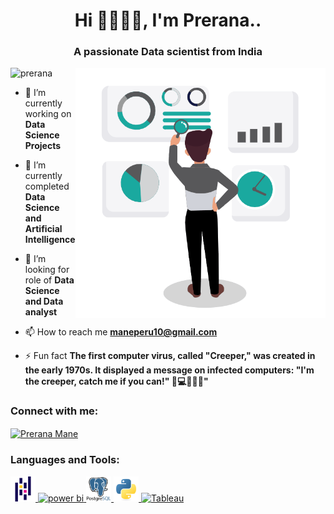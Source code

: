 <h1 align="center">Hi 🫱🏻‍🫲🏼, I'm Prerana..</h1>
<h3 align="center">A passionate Data scientist from India</h3>
<img align="right"alt="data"width="400"src="https://github.com/Navjotkhatri/Navjotkhatri/blob/main/data-science-2.gif?raw=true">
<p align="left"> <img src="https://komarev.com/ghpvc/?username=prerana&label=Profile%20views&color=0e75b6&style=flat" alt="prerana" /> </p>

- 🔭 I’m currently working on **Data Science Projects**

- 🌱 I’m currently completed **Data Science and Artificial Intelligence**

- 🤝 I’m looking for role of **Data Science and Data analyst**

- 📫 How to reach me **maneperu10@gmail.com**

- ⚡ Fun fact **The first computer virus, called "Creeper," was created in the early 1970s. It displayed a message on infected computers: "I'm the creeper, catch me if you can!" 🐛💻🤣🤣🤣"**

<h3 align="left">Connect with me:</h3>
<p align="left">
<a href="https://www.linkedin.com/in/prerana-mane-202271266/" target="blank"><img align="center" src="https://raw.githubusercontent.com/rahuldkjain/github-profile-readme-generator/master/src/images/icons/Social/linked-in-alt.svg" alt="Prerana Mane" height="30" width="40" /></a>


<h3 align="left">Languages and Tools:</h3>
<p align="left"> <a href="" target="_blank" rel="noreferrer"> <img src="https://raw.githubusercontent.com/devicons/devicon/2ae2a900d2f041da66e950e4d48052658d850630/icons/pandas/pandas-original.svg" alt="pandas" width="40" height="40"/> </a> <a href="https://1000logos.net/wp-content/uploads/2022/08/Microsoft-Power-BI-Logo-2013-2048x1152.png" target="_blank" rel="noreferrer"> <img src="https://1000logos.net/wp-content/uploads/2022/08/Microsoft-Power-BI-Logo-2013-2048x1152.png" alt="power bi" width="40" height="40"/> </a> <a href="https://www.postgresql.org" target="_blank" rel="noreferrer"> <img src="https://raw.githubusercontent.com/devicons/devicon/master/icons/postgresql/postgresql-original-wordmark.svg" alt="postgresql" width="40" height="40"/> </a> <a href="https://www.python.org" target="_blank" rel="noreferrer"> <img src="https://raw.githubusercontent.com/devicons/devicon/master/icons/python/python-original.svg" alt="python" width="40" height="40"/> </a> <a href="https://th.bing.com/th/id/OIP.HxAu-kicFt7ElWUMGRdocgAAAA?rs=1&pid=ImgDetMain" target="_blank" rel="noreferrer"> <img src="https://th.bing.com/th/id/OIP.HxAu-kicFt7ElWUMGRdocgAAAA?rs=1&pid=ImgDetMain" alt="Tableau" width="40" height="40"/> </a> </p>



